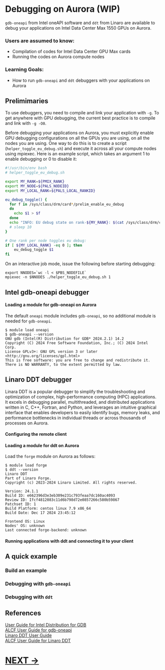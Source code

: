 # Debugging on Aurora (WIP)

`gdb-oneapi` from Intel oneAPI software and `ddt` from Linaro are available to debug your applications on Intel Data Center Max 1550 GPUs on Aurora. 

### Users are assumed to know:
* Compilation of codes for Intel Data Center GPU Max cards
* Running the codes on Aurora compute nodes

### Learning Goals:
* How to run `gdb-oneapi` and `ddt` debuggers with your applications on Aurora


## Prelimimaries
To use debuggers, you need to compile and link your application with `-g`. To get anywhere with GPU debugging, the current best practice is to compile and link with `-g -O0`.

Before debugging your applications on Aurora, you must explicitly enable GPU debugging configurations on all the GPUs you are using, on all the nodes you are using. One way to do this is to create a script (`helper_toggle_eu_debug.sh`) and execute it across all your compute nodes using mpiexec. Here is an example script, which takes an argument 1 to enable debugging or 0 to disable it:


```bash 
#!/usr/bin/env bash
# helper_toggle_eu_debug.sh

export MY_RANK=${PMIX_RANK}
export MY_NODE=${PALS_NODEID}
export MY_LOCAL_RANK=${PALS_LOCAL_RANKID}

eu_debug_toggle() {
  for f in /sys/class/drm/card*/prelim_enable_eu_debug
  do
    echo $1 > $f
  done
  echo "INFO: EU debug state on rank-${MY_RANK}: $(cat /sys/class/drm/card*/prelim_enable_eu_debug | tr '\n' ' ')"
  # sleep 10
}

# One rank per node toggles eu debug:
if [ ${MY_LOCAL_RANK} -eq 0 ]; then
    eu_debug_toggle $1
fi
```

On an interactive job mode, issue the following before starting debugging:

```
export NNODES=`wc -l < $PBS_NODEFILE`
mpiexec -n $NNODES ./helper_toggle_eu_debug.sh 1
```

## Intel gdb-oneapi debugger

#### Loading a module for gdb-oneapi on Aurora
The default `oneapi` module includes `gdb-oneapi`, so no additional module is needed for `gdb-oneapi`.
```
$ module load oneapi 
$ gdb-oneapi --version
GNU gdb (Intel(R) Distribution for GDB* 2024.2.1) 14.2
Copyright (C) 2024 Free Software Foundation, Inc.; (C) 2024 Intel Corp.
License GPLv3+: GNU GPL version 3 or later <http://gnu.org/licenses/gpl.html>
This is free software: you are free to change and redistribute it.
There is NO WARRANTY, to the extent permitted by law.
```


## Linaro DDT debugger
Linara DDT is a popular debugger to simplify the troubleshooting and optimization of complex, high-performance computing (HPC) applications. It excels in debugging parallel, multithreaded, and distributed applications written in C, C++, Fortran, and Python, and leverages an intuitive graphical interface that enables developers to easily identify bugs, memory leaks, and performance bottlenecks in individual threads or across thousands of processes on Aurora. 


#### Configuring the remote client



#### Loading a module for ddt on Aurora
Load the `forge` module on Aurora as follows:  
```
$ module load forge
$ ddt --version
Linaro DDT
Part of Linaro Forge.
Copyright (c) 2023-2024 Linaro Limited. All rights reserved.

Version: 24.1.1
Build ID: e662396d3e3eb309e231c793feaa7dc160ac4093
Review ID: Ifcf4812083c11d6b798d72e0857266c580b59867
Patchset ID: 1
Build Platform: centos linux 7.9 x86_64
Build Date: Dec 17 2024 23:45:12

Frontend OS: Linux
Nodes' OS: unknown
Last connected forge-backend: unknown
```


#### Running applications with ddt and connecting it to your client





## A quick example

### Build an example



### Debugging with `gdb-oneapi`



### Debugging with `ddt` 



## References  
[User Guide for Intel Distribution for GDB](https://www.intel.com/content/www/us/en/docs/distribution-for-gdb/user-guide/2025-0/overview.html)  
[ALCF User Guide for gdb-oneapi](https://docs.alcf.anl.gov/aurora/debugging/gdb-oneapi/)   
[Linaro DDT User Guide](https://docs.linaroforge.com/24.1.1/html/forge/ddt/index.html)   
[ALCF User Guide for Linaro DDT](https://docs.alcf.anl.gov/aurora/debugging/ddt-aurora/)

# [NEXT ->](02_b_profiling.md)

